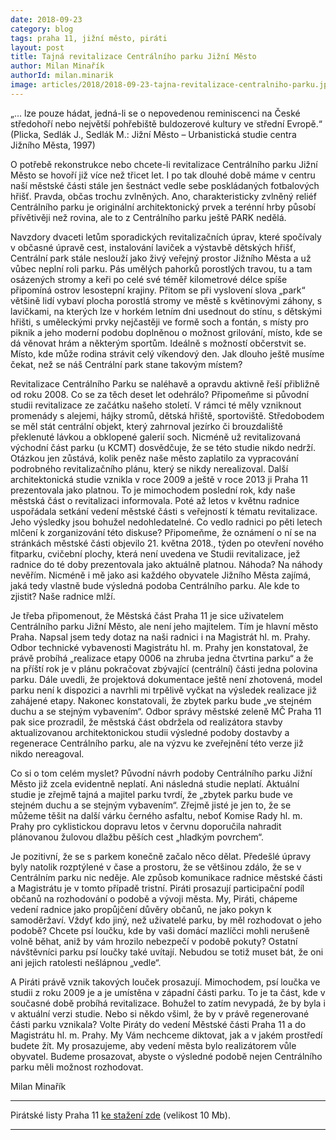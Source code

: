 ```yaml
---
date: 2018-09-23
category: blog
tags: praha 11, jižní město, piráti
layout: post
title: Tajná revitalizace Centrálního parku Jižní Město
author: Milan Minařík
authorId: milan.minarik
image: articles/2018/2018-09-23-tajna-revitalizace-centralniho-parku.jpg
---
```


„... lze pouze hádat, jedná-li se o nepovedenou reminiscenci na České středohoří nebo největší pohřebiště buldozerové kultury ve střední Evropě.“ (Plicka, Sedlák J., Sedlák M.: Jižní Město – Urbanistická studie centra Jižního Města, 1997)

O potřebě rekonstrukce nebo chcete-li revitalizace Centrálního parku Jižní Město se hovoří již více než třicet let. I po tak dlouhé době máme v centru naší městské části stále jen šestnáct vedle sebe poskládaných fotbalových hřišť. Pravda, občas trochu zvlněných. Ano, charakteristicky zvlněný reliéf Centrálního parku je originální architektonický prvek a terénní hrby působí přívětivěji než rovina, ale to z Centrálního parku ještě PARK nedělá.

Navzdory dvaceti letům sporadických revitalizačních úprav, které spočívaly v občasné úpravě cest, instalování laviček a výstavbě dětských hřišť, Centrální park stále neslouží jako živý veřejný prostor Jižního Města a už vůbec neplní roli parku. Pás umělých pahorků porostlých travou, tu a tam osázených stromy a keři po celé své téměř kilometrové délce spíše připomíná ostrov lesostepní krajiny. Přitom se při vyslovení slova „park“ většině lidí vybaví plocha porostlá stromy ve městě s květinovými záhony, s lavičkami, na kterých lze v horkém letním dni usednout do stínu, s dětskými hřišti, s uměleckými prvky nejčastěji ve formě soch a fontán, s místy pro piknik a jeho moderní podobu doplněnou o možnost grilování, místo, kde se dá věnovat hrám a některým sportům. Ideálně s možností občerstvit se. Místo, kde může rodina strávit celý víkendový den. Jak dlouho ještě musíme čekat, než se náš Centrální park stane takovým místem?

Revitalizace Centrálního Parku se naléhavě a opravdu aktivně řeší přibližně od roku 2008. Co se za těch deset let odehrálo? Připomeňme si původní studii revitalizace ze začátku našeho století. V rámci té měly vzniknout promenády s alejemi, hájky stromů, dětská hřiště, sportoviště. Středobodem se měl stát centrální objekt, který zahrnoval jezírko či brouzdaliště překlenuté lávkou a obklopené galerií soch. Nicméně už revitalizovaná východní část parku (u KCMT) dosvědčuje, že se této studie nikdo nedrží. Otázkou jen zůstává, kolik peněz naše město zaplatilo za vypracování podrobného revitalizačního plánu, který se nikdy nerealizoval.
Další architektonická studie vznikla v roce 2009 a ještě v roce 2013 ji Praha 11 prezentovala jako platnou. To je mimochodem poslední rok, kdy naše městská část o revitalizaci informovala. Poté až letos v květnu radnice uspořádala setkání vedení městské části s veřejností k tématu revitalizace. Jeho výsledky jsou bohužel nedohledatelné. Co vedlo radnici po pěti letech mlčení k zorganizování této diskuse? Připomeňme, že oznámení o ní se na stránkách městské části objevilo 21. května 2018., týden po otevření nového fitparku, cvičební plochy, která není uvedena ve Studii revitalizace, jež radnice do té doby prezentovala jako aktuálně platnou. Náhoda?
Na náhody nevěřím. Nicméně i mě jako asi každého obyvatele Jižního Města zajímá, jaká tedy vlastně bude výsledná podoba Centrálního parku. Ale kde to zjistit? Naše radnice mlží. 

Je třeba připomenout, že Městská část Praha 11 je sice uživatelem Centrálního parku Jižní Město, ale není jeho majitelem. Tím je hlavní město Praha. Napsal jsem tedy dotaz na naši radnici i na Magistrát hl. m. Prahy. Odbor technické vybavenosti Magistrátu hl. m. Prahy jen konstatoval, že právě probíhá „realizace etapy 0006 
na zhruba jedna čtvrtina parku“ a že na příští rok je v plánu pokračovat zbývající (centrální) části jedna polovina parku. Dále uvedli, že projektová dokumentace ještě není zhotovená, model parku není k dispozici a navrhli mi trpělivě vyčkat 
na výsledek realizace již zahájené etapy. Nakonec konstatovali, že zbytek parku bude 
„ve stejném duchu a se stejným vybavením“. Odbor správy městské zeleně MČ Praha 11 pak sice prozradil, že městská část obdržela od realizátora stavby aktualizovanou architektonickou studii výsledné podoby dostavby a regenerace Centrálního parku, ale na výzvu ke zveřejnění této verze již nikdo nereagoval.

Co si o tom celém myslet? Původní návrh podoby Centrálního parku Jižní Město již zcela evidentně neplatí. Ani následná studie neplatí. Aktuální studie je zřejmě tajná a majitel parku tvrdí, že „zbytek parku bude ve stejném duchu a se stejným vybavením“. Zřejmě jisté je jen to, že se můžeme těšit na další várku černého asfaltu, neboť Komise Rady hl. m. Prahy pro cyklistickou dopravu letos v červnu doporučila nahradit plánovanou žulovou dlažbu pěších cest „hladkým povrchem“.

Je pozitivní, že se s parkem konečně začalo něco dělat. Předešlé úpravy byly natolik rozptýlené v čase a prostoru, že se většinou zdálo, že se v Centrálním parku nic neděje. Ale způsob komunikace radnice městské části a Magistrátu je v tomto případě tristní. Piráti prosazují participační podíl občanů na rozhodování o podobě a vývoji města. My, Piráti, chápeme vedení radnice jako propůjčení důvěry občanů, ne jako pokyn k samoděržaví. Vždyť kdo jiný, než uživatelé parku, by měl rozhodovat o jeho podobě? Chcete psí loučku, kde by vaši domácí mazlíčci mohli nerušeně volně běhat, aniž by vám hrozilo nebezpečí v podobě pokuty? Ostatní návštěvníci parku psí loučky také uvítají. Nebudou se totiž muset bát, 
že oni ani jejich ratolesti nešlápnou „vedle“. 

A Piráti právě vznik takových louček prosazují. Mimochodem, psí loučka ve studii z roku 2009 je a je umístěna v západní části parku. To je ta část, kde v současné době probíhá revitalizace. Bohužel to zatím nevypadá, že by byla i v aktuální verzi studie. Nebo si někdo všiml, že by v právě regenerované části parku vznikala?
Volte Piráty do vedení Městské části Praha 11 a do Magistrátu hl. m. Prahy. My Vám nechceme diktovat, jak a v jakém prostředí budete žít. My prosazujeme, aby vedení města bylo realizátorem vůle obyvatel. Budeme prosazovat, abyste o výsledné podobě nejen Centrálního parku měli možnost rozhodovat.

Milan Minařík



---

Pirátské listy Praha 11 [ke stažení zde](/assets/pdf/2018-07-10-praha-11.pdf) (velikost 10 Mb).

- - -
